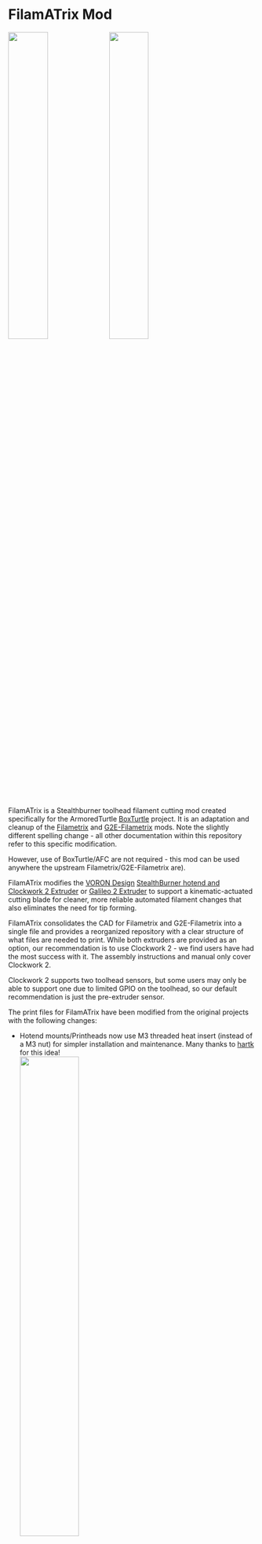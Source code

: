 # FilamATrix Mod

<img src="https://raw.githubusercontent.com/thunderkeys/FilamATrix/refs/heads/main/images/filamatrix_cw2.png" width=40%> <img src="https://raw.githubusercontent.com/thunderkeys/FilamATrix/refs/heads/main/images/filamatrix_g2e.png" width=40%>

FilamATrix is a Stealthburner toolhead filament cutting mod created specifically for the ArmoredTurtle [BoxTurtle](https://github.com/ArmoredTurtle/BoxTurtle) project.  It is an adaptation and cleanup of the [Filametrix](https://github.com/sorted01/Filametrix) and [G2E-Filametrix](https://github.com/IRTrail/G2E-Filametrix) mods. Note the slightly different spelling change - all other documentation within this repository refer to this specific modification.

However, use of BoxTurtle/AFC are not required - this mod can be used anywhere the upstream Filametrix/G2E-Filametrix are).

FilamATrix modifies the [VORON Design](https://www.vorondesign.com) [StealthBurner hotend and Clockwork 2 Extruder](https://github.com/VoronDesign/Voron-Stealthburner/) or [Galileo 2 Extruder](https://github.com/JaredC01/Galileo2/tree/main/galileo2_extruder) to support a kinematic-actuated cutting blade for cleaner, more reliable automated filament changes that also eliminates the need for tip forming.

FilamATrix consolidates the CAD for Filametrix and G2E-Filametrix into a single file and provides a reorganized repository with a clear structure of what files are needed to print.  While both extruders are provided as an option, our recommendation is to use Clockwork 2 - we find users have had the most success with it. The assembly instructions and manual only cover Clockwork 2.

Clockwork 2 supports two toolhead sensors, but some users may only be able to support one due to limited GPIO on the toolhead, so our default recommendation is just the pre-extruder sensor.

The print files for FilamATrix have been modified from the original projects with the following changes:

- Hotend mounts/Printheads now use M3 threaded heat insert (instead of a M3 nut) for simpler installation and maintenance.  Many thanks to [hartk](https://github.com/hartk1213) for this idea!<br><img src="https://raw.githubusercontent.com/thunderkeys/FilamATrix/refs/heads/main/images/m3_heat_insert_hotend.png" width=50%>

- On Clockwork 2, there is an increased depth for the PTFE tubing to better help guide the filament towards the extruder gears and make insertion less position dependent.<br><img src="https://raw.githubusercontent.com/thunderkeys/FilamATrix/refs/heads/main/images/cw2_section_analysis.png" width=50%>

- Cutting arm has been modified to support a full length M2.5x16 FHCS.

- Inclusion of the Beefy Depressor mount as the default.

## Supported hotends
The following hotends are natively supported on this repository:
- Revo Voron
- Dragon HF
- Dragon UHF
- Dragon UHF mini
- Rapido HF v1/v2
- Rapido UHF v1/v2
- Bambulab X1C

The following are user-contributed hotend mounts, please direct any issues with them to their respective creators:
- [TZ V6 2.0 by Adam Storm on Printables](https://www.printables.com/model/1170130-filamatrix-tz-v6-20-hotend-mount)

If you would like to have a hotend mount that you have created added to the above lists, please contact thunderkeys on the [ArmoredTurtle discord](https://discord.gg/armoredturtle) in the toolheads channel.

## Files to print
**LDO Kit users** - If you are running a recent RevD LDO kit with the stock Revo Voron hotend, print [these files](https://github.com/thunderkeys/FilamATrix/blob/main/STLs/LDO/LDO.zip).

**Non-LDO kits/Other users, print these files**
- [beefy_depressor_mount.stl](https://github.com/thunderkeys/FilamATrix/blob/main/STLs/beefy_depressor_mount.stl)
- [beefy_depressor.stl](https://github.com/thunderkeys/FilamATrix/blob/main/STLs/beefy_depressor.stl)
- [\[a\]\_knife_holder.stl](https://github.com/thunderkeys/FilamATrix/blob/main/STLs/%5Ba%5D_knife_holder.stl)
- Respective parts for your extruder - [Clockwork2](https://github.com/thunderkeys/FilamATrix/tree/main/STLs/Clockwork2/README.md) (Recommended) or [Galileo2_Extruder](https://github.com/thunderkeys/FilamATrix/tree/main/STLs/galileo2_extruder/README.md)
- [Stealthburner modified parts](https://github.com/thunderkeys/FilamATrix/tree/main/STLs/Stealthburner/README.md) - pick the set (front+rear) specific to your Printhead/Hotend
- [cutting jig for your hotend](https://github.com/thunderkeys/FilamATrix/blob/main/STLs/README.md) - use a razor blade to cut a section of 2mm ID PTFE to length for your hotend.

**All files**
All files are located on this GitHub in the [STLs folder](https://github.com/thunderkeys/FilamATrix/blob/main/STLs)

## Print settings
All files are to be printed using 'VORON Standard' parts settings/filaments:

| | |
| - | - |
| **3D Printing Process:** Fused Deposition Modeling (FDM) | **Infill Type:** Grid, Gyroid, Honeycomb, Triangle or Cubic |
| **Material:** ABS/ASA | **Infill Percentage:** 40% |
| **Layer Height:** 0.2mm | **Wall Count:** 4 |
| **Extrusion width:** Forced 0.4mm | **Solid Top/Bottom Layers:** 5 |

## Bill of Materials
BoxTurtle kits provided by LDO or Isik's Tech come with all of the physical hardware necessary for FilamATrix, but below is the BOM needed to build it.

 Item    | Quantity | Notes | Source
 ----   | -------- | ------ | -----
ECAS04 Bowden Collet | 1 | | [Amazon](https://www.amazon.com/Pneumatic-Connector-Extruder-Printer-Accessories/dp/B0CFYRGXS3) \| [AliExpress](https://www.aliexpress.us/item/3256805436525602.html)
M3 hex nut | 1 | DIN934 | [McMaster-Carr](https://www.mcmaster.com/90591A250/) \| [AliExpress](https://www.aliexpress.us/item/2255800690659531.html)
M3 washer | 2 | 0.5mm thickness | [KB-3D](https://kb-3d.com/store/inserts-fasteners-adhesives/287-3x6x05mm-shim-ring-washer-pack-of-50-din988-1634423217623.html)
M3x16 BHCS | 1 | | [AliExpress](https://www.aliexpress.us/item/2251832624537980.html)
M3x18 SHCS | 1 | | [AliExpress](https://www.aliexpress.us/item/2251832624557792.html)
M3x20 SHCS | 1 | For Clockwork 2 upper left shroud screw | [AliExpress](https://www.aliexpress.us/item/2251832624557792.html)
M3xD5xL4 Threaded Heatset insert | 5 | | [AliExpress](https://www.aliexpress.us/item/2255800046543591.html)
M3x16 FHCS | 1 | | [AliExpress](https://www.aliexpress.us/item/3256804926092900.html)
M3x18 FHCS | 1 | | [AliExpress](https://www.aliexpress.us/item/3256804926092900.html)
M3x8 SHCS | 1 | | [AliExpress](https://www.aliexpress.us/item/2251832624557792.html)
M3x10, M3x12 or M3x16 SHCS | 2 | 10mm - no backers, 12mm - titanium backers, 16mm - MGN9 rails | [AliExpress](https://www.aliexpress.us/item/3256804926092900.html)
M3 roll-in T-Nut | 2 | | [AliExpress](https://www.aliexpress.us/item/2251832618848960.html)
M2.5x16 SHCS | 1 |  | [AliExpress](https://www.aliexpress.us/item/2251832747871730.html)
0.5mm x 4mm x 25mm coil spring | 1 | A spring from a [common ballpoint pen](https://www.amazon.com/U-S-Government-Pen-Medium-Point/dp/B0055KSO3A) can also work | [Amazon](https://www.amazon.com/uxcell-Compression-Spring-Stainless-Length/dp/B0CGZRR4JT) \| [AliExpress](https://www.aliexpress.us/item/3256803316195677.html)
Type 4 metal hobby blade or OLFA KB4-F/5 8mm chisel blade | 1 | This will need to be trimmed to length (approximately 26mm) after purchase | [Amazon Hobby 4](https://www.amazon.com/HARFINGTON-Replacement-Precision-Refills-Scrapbooking/dp/B0CBLRNXSV) \| [OLFA Website](https://olfa.com/products/olfa-kb4-f-5-chisel-art-blades-5pk#shop) \| [Amazon OLFA](https://www.amazon.com/OLFA-9166-KB4-F-Chisel-5-Pack/dp/B000BNXOOU) \| [AliExpress OLFA](https://www.aliexpress.us/item/3256805333623451.html)
D2F limit switch | 1-2 | One per extruder sensor - default recommendation is one | [DigiKey](https://www.digikey.com/en/products/detail/omron-electronics-inc-emc-div/D2F/83270)
5.5mm steel ball-bearing | 1-2 | One per extruder sensor - default recommendation is one |[Amazon](https://www.amazon.com/uxcell-50pcs-Stainless-Bearing-Precision/dp/B09DSH1GL6)
M2x10 Self-tapping screw | 2-4 | Two per extruder sensor - default recommendation is two screws (one sensor) |[Amazon](https://www.amazon.com/Hexagon-Socket-Tapping-Screws-M2x10mm/dp/B00YBMROKC)
PTFE Wire | 24-26 gauge | Wire is required connect the toolhead sensors to your printer. This is extremely build dependent and specifics are not covered here. |
Skittles | User-dependent | Optional, but in case you feel like being a completionist while progressing through the manual. | [Amazon](https://www.amazon.com/Skittles-Original-Candy-Ounce-Jar/dp/B08CS147FX)

## Assembly and Installation
Please review this [interactive manual](https://armoredturtle.xyz/manual.html?manual=filamatrix) for assembly and installation instructions of FilamATrix.

One thing to note is that the stock Stealthburner uses M3x25 SHCS for the upper screws securing the shroud to the extruder. The left screw need to be an **M3x20** SHCS on FilamATrix to allow the cutting arm to fully depress.

<img src="https://raw.githubusercontent.com/thunderkeys/FilamATrix/refs/heads/main/images/sb_left_screw.png" width=40%>

## Preparing and mounting of the Beefy Depressor

Install an M3 heatset on both sides of the beefy depressor pin. Attach the pin to the mount using the M3x16 FHCS. Thread the M3 hexnut onto the M3x16 BHCS and install that on the end facing into the printer.  Use the hexnut to 'lock' the screw into position, you may wish to use the Loctite or VC-3 here on this screw. Careful not to get Loctite on any ABS/ASA printed parts!

Attach the assembled mount to the gantry using M3 screws (place M3 washers between the screws and the printed part).  The length of the screw will likely be printer-dependent, see above BOM for suggested sizes.

Once installed, adjust the height of the pin on the mount and the depth of the screw so it will depress the cutting arm when the toolhead hits against it (going from right to left).

Depending on your printer you may find it more advantageous to mount the beefy depressor at the rear, or at the front.  See below for example mounting locations on an example Voron 2.4 printer gantry.

### Rear
<img src="https://raw.githubusercontent.com/thunderkeys/FilamATrix/refs/heads/main/images/gantry_mount_rear1.png" width=40%> <img src="https://raw.githubusercontent.com/thunderkeys/FilamATrix/refs/heads/main/images/gantry_mount_rear2.png" width=40%>

### Front
<img src="https://raw.githubusercontent.com/thunderkeys/FilamATrix/refs/heads/main/images/gantry_mount_front1.png" width=40%> <img src="https://raw.githubusercontent.com/thunderkeys/FilamATrix/refs/heads/main/images/gantry_mount_front2.png" width=40%>

## AFC Configuration

Now that FilamATrix is installed, configure your software to leverage it.  If you are using the [AFC Klipper Add-On](https://github.com/ArmoredTurtle/AFC-Klipper-Add-On),you'll need to configure the locations to actuate the cutter arm.
For further guidance you can also see the BoxTurtle [Initial Startup](https://github.com/ArmoredTurtle/BoxTurtle/blob/main/Initial_Startup.md) guide.

If you are using other software, please refer to that project for the correct configuration.

- Home all printer axes (e.g., using G28)
- Use mainsail/fluidd/klipperscreen/etc controls to jog the toolhead near the cutting pin.  This will likely be near X minimum (e.g. X=15-20) and Y maximum if installed in the default location.
- Move the toolhead in 1mm increments until you are just about to depress the pin.  Make note of these coordinates.
- Continue to move the toolhead in 1mm increments until the cutting arm is fully depressed. Make a note of the fully depressed coordinates.
- Ensure ``tool_cut: true`` is set in ``AFC/AFC.cfg`` (it is also recommended to enable the park, kick, poop and wipe macros)
- Update ``AFC/AFC_Macro_Vars.cfg`` with these values as per the comments in the ``_AFC_CUT_TIP_VARS`` section.  

## Acknowledgements
- [Wondro](https://github.com/Wondro) and [ArmoredTurtle](https://github.com/ArmoredTurtle/) for the modified CAD for FilamATrix
- [hartk](https://github.com/hartk1213) for the idea to use an M3 threaded heat insert for the hotend mount
- [sorted01](https://github.com/sorted01) for the original [Filametrix](https://github.com/sorted01/Filametrix) project - you can [donate here](https://www.paypal.com/paypalme/sorted01) to him if interested
- [IRTrail](https://github.com/IRTrail) for the [G2E-Filametrix](https://github.com/IRTrail/G2E-Filametrix) project (now archived as read-only, as of 2024-12-12).
- [VORON Design](https://www.vorondesign.com) for Stealthburner and Clockwork2
- [JaredC01](https://github.com/JaredC01) for Galileo2
- ChainsDD for the G2E-FilamATrix files to support EBB USB toolhead boards
